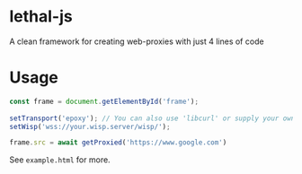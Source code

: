 # lethal-js
A clean framework for creating web-proxies with just 4 lines of code

# Usage
```js
const frame = document.getElementById('frame');
        
setTransport('epoxy'); // You can also use 'libcurl' or supply your own path/url
setWisp('wss://your.wisp.server/wisp/');

frame.src = await getProxied('https://www.google.com')
```

See `example.html` for more.